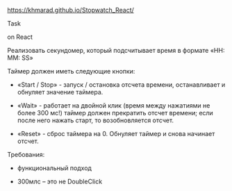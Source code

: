 https://khmarad.github.io/Stopwatch_React/

Task


on React

Реализовать секундомер, который подсчитывает время в формате «HH: MM: SS»

Таймер должен иметь следующие кнопки:

* «Start / Stop» - запуск / остановка отсчета времени, останавливает и обнуляет значение таймера.

* «Wait» - работает на двойной клик (время между нажатиями не более 300 мс!) таймер должен прекратить отсчет времени; если после него нажать старт, то возобновляется отсчет.

* «Reset» - сброс таймера на 0.  Обнуляет таймер и снова начинает отсчет.

Требования:

 - функциональный подход

- 300млс – это не DoubleClick
